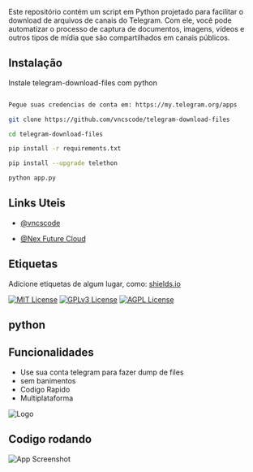 Este repositório contém um script em Python projetado para facilitar o download de arquivos de canais do Telegram. Com ele, você pode automatizar o processo de captura de documentos, imagens, vídeos e outros tipos de mídia que são compartilhados em canais públicos.

## Instalação

Instale telegram-download-files com python

```bash

Pegue suas credencias de conta em: https://my.telegram.org/apps

git clone https://github.com/vncscode/telegram-download-files

cd telegram-download-files

pip install -r requirements.txt

pip install --upgrade telethon

python app.py

```
    
## Links Uteis

- [@vncscode](https://github.com/vncscode)

- [@Nex Future Cloud](https://loja.nexfuture.com.br/)


## Etiquetas

Adicione etiquetas de algum lugar, como: [shields.io](https://shields.io/)

[![MIT License](https://img.shields.io/badge/License-MIT-green.svg)](https://choosealicense.com/licenses/mit/)
[![GPLv3 License](https://img.shields.io/badge/License-GPL%20v3-yellow.svg)](https://opensource.org/licenses/)
[![AGPL License](https://img.shields.io/badge/license-AGPL-blue.svg)](http://www.gnu.org/licenses/agpl-3.0)


## python
## Funcionalidades

- Use sua conta telegram para fazer dump de files
- sem banimentos
- Codigo Rapido
- Multiplataforma


![Logo](https://storage.nexfuture.com.br/1/103fa67919ee48fa8d6.jpeg)


## Codigo rodando

![App Screenshot](https://storage.nexfuture.com.br/1/4d4320a018c544da93d441.jpg)

